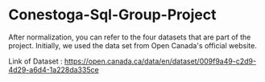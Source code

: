# Conestoga-Sql-Group-Project

After normalization, you can refer to the four datasets that are part of the project. Initially, we used the data set from Open Canada's official website.

Link of Dataset : https://open.canada.ca/data/en/dataset/009f9a49-c2d9-4d29-a6d4-1a228da335ce
